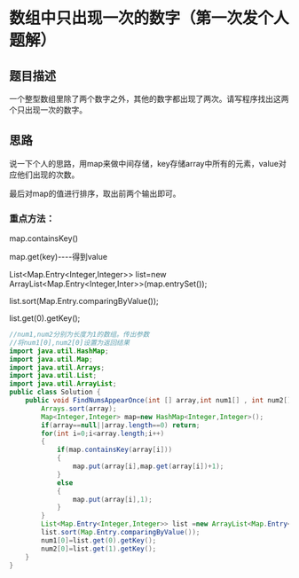 # 数组中只出现一次的数字（第一次发个人题解）

## 题目描述

一个整型数组里除了两个数字之外，其他的数字都出现了两次。请写程序找出这两个只出现一次的数字。

## 思路

说一下个人的思路，用map来做中间存储，key存储array中所有的元素，value对应他们出现的次数。

最后对map的值进行排序，取出前两个输出即可。



### 重点方法：

map.containsKey()

map.get(key)----得到value

List<Map.Entry<Integer,Integer>> list=new ArrayList<Map.Entry<Integer,Inter>>(map.entrySet());

list.sort(Map.Entry.comparingByValue());

list.get(0).getKey();

```java
//num1,num2分别为长度为1的数组。传出参数
//将num1[0],num2[0]设置为返回结果
import java.util.HashMap;
import java.util.Map;
import java.util.Arrays;
import java.util.List;
import java.util.ArrayList;
public class Solution {
    public void FindNumsAppearOnce(int [] array,int num1[] , int num2[]) {
        Arrays.sort(array);
        Map<Integer,Integer> map=new HashMap<Integer,Integer>();
        if(array==null||array.length==0) return;
        for(int i=0;i<array.length;i++)
        {
            if(map.containsKey(array[i]))
            {
                map.put(array[i],map.get(array[i])+1);
            }
            else
            {
                map.put(array[i],1);
            }
        }
        List<Map.Entry<Integer,Integer>> list =new ArrayList<Map.Entry<Integer,Integer>>(map.entrySet());
        list.sort(Map.Entry.comparingByValue());
        num1[0]=list.get(0).getKey();
        num2[0]=list.get(1).getKey();
    }
}
```


